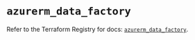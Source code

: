 # `azurerm_data_factory`

Refer to the Terraform Registry for docs: [`azurerm_data_factory`](https://registry.terraform.io/providers/hashicorp/azurerm/3.103.1/docs/resources/data_factory).
